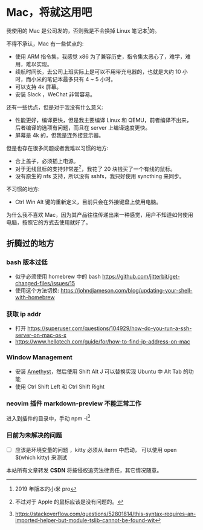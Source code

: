 # Mac，将就这用吧

我使用的 Mac 是公司发的，否则我是不会换掉 Linux 笔记本[^1]的。

不得不承认，Mac 有一些优点的:
- 使用 ARM 指令集，我感觉 x86 为了兼容历史，指令集太恶心了，难学，难用，难以实现。
- 续航时间长，去公司上班实际上是可以不用带充电器的，也就是大约 10 小时，而小米的笔记本最多只有 4 ~ 5 小时。
- 可以支持 4k 屏幕。
- 安装 Slack ，WeChat 非常容易。

还有一些优点，但是对于我没有什么意义:
- 性能更好，编译更快，但是我主要编译 Linux 和 QEMU，前者编译不出来，后者编译的选项有问题，而且在 server 上编译速度更快。
- 屏幕是 4k 的，但我是连外接显示器。

但是也存在很多问题或者我难以习惯的地方:
- 合上盖子，必须插上电源。
- 对于无线鼠标的支持非常差[^2]，我花了 20 块钱买了一个有线的鼠标。
- 没有原生的 nfs 支持，所以没有 sshfs，我只好使用 syncthing 来同步。

不习惯的地方:
- Ctrl Win Alt 键的重新定义，目前只会在外接键盘上使用电脑。

为什么我不喜欢 Mac，因为其产品往往传递出来一种感觉，用户不知道如何使用电脑，按照它的方式去使用就好了。
## 折腾过的地方

###  bash 版本过低
- 似乎必须使用 homebrew 中的 bash https://github.com/jitterbit/get-changed-files/issues/15
- 使用这个方法切换: https://johndjameson.com/blog/updating-your-shell-with-homebrew

### 获取 ip addr
- 打开 https://superuser.com/questions/104929/how-do-you-run-a-ssh-server-on-mac-os-x
- https://www.hellotech.com/guide/for/how-to-find-ip-address-on-mac

### Window Management
- 安装 [Amethyst](https://github.com/ianyh/Amethyst)，然后使用 Shift Alt J 可以替换实现 Ubuntu 中 Alt Tab 的功能
- 使用 Ctrl Shift Left 和 Ctrl Shift Right

### neovim 插件 markdown-preview 不能正常工作
进入到插件的目录中，手动 npm -i[^3]

### 目前为未解决的问题
- [ ] 应该是环境变量的问题 ，kitty 必须从 iterm 中启动， 可以使用 open $(which kitty) 来测试

[^1]: 2019 年版本的小米 pro
[^2]: 不过对于 Apple 的鼠标应该是没有问题的。
[^3]: https://stackoverflow.com/questions/52801814/this-syntax-requires-an-imported-helper-but-module-tslib-cannot-be-found-wit

<script src="https://giscus.app/client.js"
        data-repo="martins3/martins3.github.io"
        data-repo-id="MDEwOlJlcG9zaXRvcnkyOTc4MjA0MDg="
        data-category="Show and tell"
        data-category-id="MDE4OkRpc2N1c3Npb25DYXRlZ29yeTMyMDMzNjY4"
        data-mapping="pathname"
        data-reactions-enabled="1"
        data-emit-metadata="0"
        data-theme="light"
        data-lang="zh-CN"
        crossorigin="anonymous"
        async>
</script>

本站所有文章转发 **CSDN** 将按侵权追究法律责任，其它情况随意。
